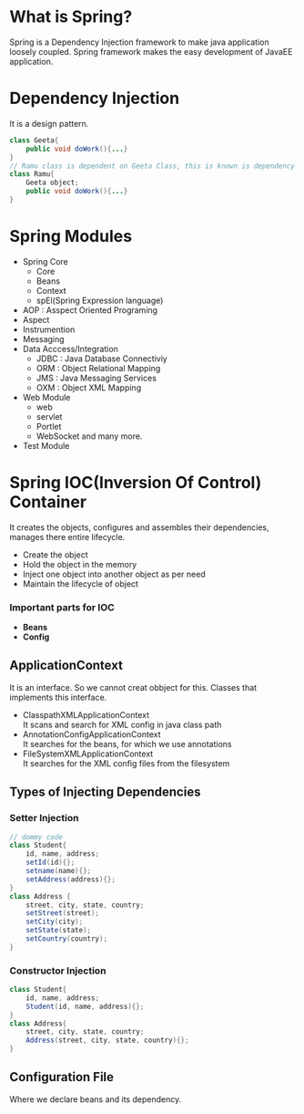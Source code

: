 # What is Spring?
Spring is a Dependency Injection framework to make java application loosely coupled.
Spring framework makes the easy development of JavaEE application.

# Dependency Injection
It is a design pattern.

```java
class Geeta{
    public void doWork(){...}
}
// Ramu class is dependent on Geeta Class, this is known is dependency
class Ramu{
    Geeta object;
    public void doWork(){...}
}
```

# Spring Modules
- Spring Core
    - Core
    - Beans
    - Context
    - spEl(Spring Expression language)
- AOP : Asspect Oriented Programing
- Aspect
- Instrumention
- Messaging
- Data Acccess/Integration
    - JDBC : Java Database Connectiviy
    - ORM : Object Relational Mapping
    - JMS : Java Messaging Services
    - OXM : Object XML Mapping
- Web Module
    - web
    - servlet
    - Portlet
    - WebSocket and many more.
- Test Module

# Spring IOC(Inversion Of Control) Container
It creates the objects, configures and assembles their dependencies, manages there entire lifecycle.
- Create the object
- Hold the object in the memory
- Inject one object into another object as per need
- Maintain the lifecycle of object

### Important parts for IOC
- **Beans** 
- **Config**

## ApplicationContext 
It is an interface. So we cannot creat obbject for this.
Classes that implements this interface.
- ClasspathXMLApplicationContext   
    It scans and search for XML config in java class path
- AnnotationConfigApplicationContext  
    It searches for the beans, for which we use annotations
- FileSystemXMLApplicationContext  
    It searches for the XML config files from the filesystem

## Types of Injecting Dependencies
### Setter Injection

```java 
// dommy code
class Student{
    id, name, address;
    setId(id){};
    setname(name){};
    setAddress(address){};
}
class Address {
    street, city, state, country;
    setStreet(street);
    setCity(city);
    setState(state);
    setCountry(country);
}
```
### Constructor Injection
```java
class Student{
    id, name, address;
    Student(id, name, address){};
}
class Address{
    street, city, state, country;
    Address(street, city, state, country){};
}
```

## Configuration File
Where we declare beans and its dependency.